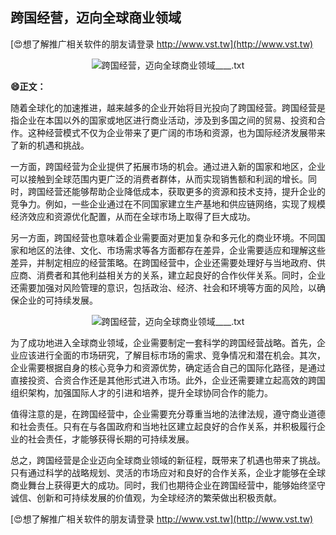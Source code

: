 ## **跨国经营，迈向全球商业领域**

[😍想了解推广相关软件的朋友请登录 http://www.vst.tw](http://www.vst.tw)

 <center><img src="https://vst.tw/MP4/tuiguang/png/7.png" alt="跨国经营，迈向全球商业领域____.txt"></center>

**😄正文：**

随着全球化的加速推进，越来越多的企业开始将目光投向了跨国经营。跨国经营是指企业在本国以外的国家或地区进行商业活动，涉及到多国之间的贸易、投资和合作。这种经营模式不仅为企业带来了更广阔的市场和资源，也为国际经济发展带来了新的机遇和挑战。

一方面，跨国经营为企业提供了拓展市场的机会。通过进入新的国家和地区，企业可以接触到全球范围内更广泛的消费者群体，从而实现销售额和利润的增长。同时，跨国经营还能够帮助企业降低成本，获取更多的资源和技术支持，提升企业的竞争力。例如，一些企业通过在不同国家建立生产基地和供应链网络，实现了规模经济效应和资源优化配置，从而在全球市场上取得了巨大成功。

另一方面，跨国经营也意味着企业需要面对更加复杂和多元化的商业环境。不同国家和地区的法律、文化、市场需求等各方面都存在差异，企业需要适应和理解这些差异，并制定相应的经营策略。在跨国经营中，企业还需要处理好与当地政府、供应商、消费者和其他利益相关方的关系，建立起良好的合作伙伴关系。同时，企业还需要加强对风险管理的意识，包括政治、经济、社会和环境等方面的风险，以确保企业的可持续发展。

 <center><img src="https://vst.tw/MP4/tuiguang/png/3.png" alt="跨国经营，迈向全球商业领域____.txt"></center>

为了成功地进入全球商业领域，企业需要制定一套科学的跨国经营战略。首先，企业应该进行全面的市场研究，了解目标市场的需求、竞争情况和潜在机会。其次，企业需要根据自身的核心竞争力和资源优势，确定适合自己的国际化路径，是通过直接投资、合资合作还是其他形式进入市场。此外，企业还需要建立起高效的跨国组织架构，加强国际人才的引进和培养，提升全球协同合作的能力。

值得注意的是，在跨国经营中，企业需要充分尊重当地的法律法规，遵守商业道德和社会责任。只有在与各国政府和当地社区建立起良好的合作关系，并积极履行企业的社会责任，才能够获得长期的可持续发展。

总之，跨国经营是企业迈向全球商业领域的新征程，既带来了机遇也带来了挑战。只有通过科学的战略规划、灵活的市场应对和良好的合作关系，企业才能够在全球商业舞台上获得更大的成功。同时，我们也期待企业在跨国经营中，能够始终坚守诚信、创新和可持续发展的价值观，为全球经济的繁荣做出积极贡献。

[😍想了解推广相关软件的朋友请登录 http://www.vst.tw](http://www.vst.tw)



